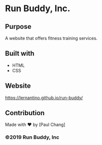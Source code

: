 # Run Buddy, Inc.

## Purpose
A website that offers fitness training services.

## Built with
* HTML
* CSS

## Website
https://lernantino.github.io/run-buddy/

## Contribution 
Made with ❤️ by [Paul Chang]

### ©️2019 Run Buddy, Inc 
